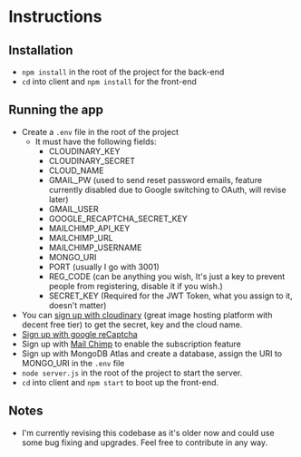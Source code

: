 # Instructions

## Installation

- `npm install` in the root of the project for the back-end
- `cd` into client and `npm install` for the front-end

## Running the app

- Create a `.env` file in the root of the project
  - It must have the following fields:
    - CLOUDINARY_KEY
    - CLOUDINARY_SECRET
    - CLOUD_NAME
    - GMAIL_PW (used to send reset password emails, feature currently disabled due to Google switching to OAuth, will revise later)
    - GMAIL_USER
    - GOOGLE_RECAPTCHA_SECRET_KEY
    - MAILCHIMP_API_KEY
    - MAILCHIMP_URL
    - MAILCHIMP_USERNAME
    - MONGO_URI
    - PORT (usually I go with 3001)
    - REG_CODE (can be anything you wish, It's just a key to prevent people from registering, disable it if you wish.)
    - SECRET_KEY (Required for the JWT Token, what you assign to it, doesn't matter)
- You can [sign up with cloudinary](https://cloudinary.com/) (great image hosting platform with decent free tier) to get the secret, key and the cloud name.
- [Sign up with google reCaptcha](https://www.google.com/recaptcha/intro/v3.html)
- Sign up with [Mail Chimp](https://login.mailchimp.com/signup/) to enable the subscription feature
- Sign up with MongoDB Atlas and create a database, assign the URI to MONGO_URI in the `.env` file
- `node server.js` in the root of the project to start the server.
- `cd` into client and `npm start` to boot up the front-end.

## Notes

- I'm currently revising this codebase as it's older now and could use some bug fixing and upgrades. Feel free to contribute in any way.
